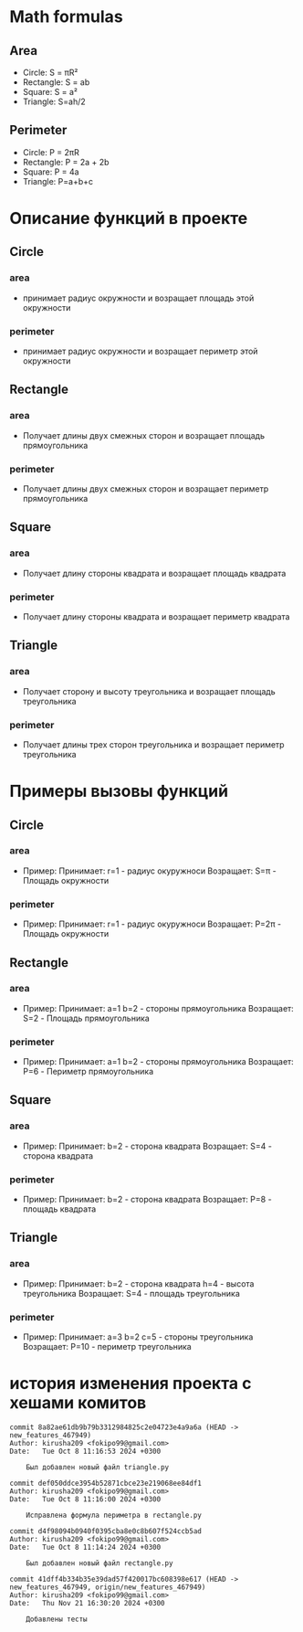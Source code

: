 # Math formulas
## Area
- Circle: S = πR²
- Rectangle: S = ab
- Square: S = a²
- Triangle: S=ah/2

## Perimeter
- Circle: P = 2πR
- Rectangle: P = 2a + 2b
- Square: P = 4a
- Triangle: P=a+b+c


# Описание функций в проекте

## Circle
### area
- принимает радиус окружности и возращает площадь этой окружности
### perimeter
- принимает радиус окружности и возращает периметр этой окружности

## Rectangle
### area
- Получает длины двух смежных сторон и возращает площадь прямоугольника
### perimeter
- Получает длины двух смежных сторон и возращает периметр прямоугольника

## Square
### area
- Получает длину стороны квадрата и возращает площадь квадрата
### perimeter
- Получает длину стороны квадрата и возращает периметр квадрата

## Triangle
### area
- Получает сторону и высоту треугольника и возращает площадь треугольника
### perimeter
- Получает длины трех сторон треугольника и возращает периметр треугольника


# Примеры вызовы функций
## Circle
### area
- Пример:
    Принимает:
    r=1 - радиус окуружноси
    Возращает:
    S=π - Площадь окружности
### perimeter
- Пример:
    Принимает:
    r=1 - радиус окуружноси
    Возращает:
    P=2π - Площадь окружности

## Rectangle
### area
- Пример:
    Принимает:
    a=1 b=2 - стороны прямоугольника
    Возращает:
    S=2 - Площадь прямоугольника
### perimeter
- Пример:
    Принимает:
    a=1 b=2 - стороны прямоугольника
    Возращает:
    P=6 - Периметр прямоугольника

## Square
### area
- Пример:
    Принимает:
    b=2 - сторона квадрата
    Возращает:
    S=4 - сторона квадрата
### perimeter
- Пример:
    Принимает:
    b=2 - сторона квадрата
    Возращает:
    P=8 - площадь квадрата

## Triangle
### area
- Пример:
    Принимает:
    b=2 - сторона квадрата
    h=4 - высота треугольника
    Возращает:
    S=4 - площадь треугольника
### perimeter
- Пример:
    Принимает:
    a=3 b=2 c=5 - стороны треугольника
    Возращает:
    P=10 - периметр треугольника


#  история изменения проекта с хешами комитов
    commit 8a82ae61db9b79b3312984825c2e04723e4a9a6a (HEAD -> new_features_467949)
    Author: kirusha209 <fokipo99@gmail.com>
    Date:   Tue Oct 8 11:16:53 2024 +0300

        Был добавлен новый файл triangle.py

    commit def050ddce3954b52871cbce23e219068ee84df1
    Author: kirusha209 <fokipo99@gmail.com>
    Date:   Tue Oct 8 11:16:00 2024 +0300

        Исправлена формула периметра в rectangle.py

    commit d4f98094b0940f0395cba8e0c8b607f524ccb5ad
    Author: kirusha209 <fokipo99@gmail.com>
    Date:   Tue Oct 8 11:14:24 2024 +0300

        Был добавлен новый файл rectangle.py

    commit 41dff4b334b35e39dad57f420017bc608398e617 (HEAD -> new_features_467949, origin/new_features_467949)
    Author: kirusha209 <fokipo99@gmail.com>
    Date:   Thu Nov 21 16:30:20 2024 +0300

        Добавлены тесты
